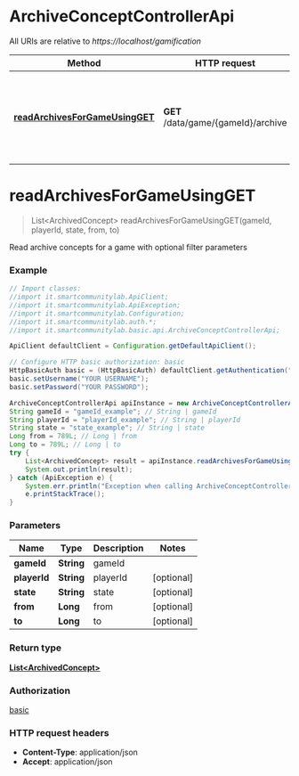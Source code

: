 # ArchiveConceptControllerApi

All URIs are relative to *https://localhost/gamification*

Method | HTTP request | Description
------------- | ------------- | -------------
[**readArchivesForGameUsingGET**](ArchiveConceptControllerApi.md#readArchivesForGameUsingGET) | **GET** /data/game/{gameId}/archive | Read archive concepts for a game with optional filter parameters


<a name="readArchivesForGameUsingGET"></a>
# **readArchivesForGameUsingGET**
> List&lt;ArchivedConcept&gt; readArchivesForGameUsingGET(gameId, playerId, state, from, to)

Read archive concepts for a game with optional filter parameters

### Example
```java
// Import classes:
//import it.smartcommunitylab.ApiClient;
//import it.smartcommunitylab.ApiException;
//import it.smartcommunitylab.Configuration;
//import it.smartcommunitylab.auth.*;
//import it.smartcommunitylab.basic.api.ArchiveConceptControllerApi;

ApiClient defaultClient = Configuration.getDefaultApiClient();

// Configure HTTP basic authorization: basic
HttpBasicAuth basic = (HttpBasicAuth) defaultClient.getAuthentication("basic");
basic.setUsername("YOUR USERNAME");
basic.setPassword("YOUR PASSWORD");

ArchiveConceptControllerApi apiInstance = new ArchiveConceptControllerApi();
String gameId = "gameId_example"; // String | gameId
String playerId = "playerId_example"; // String | playerId
String state = "state_example"; // String | state
Long from = 789L; // Long | from
Long to = 789L; // Long | to
try {
    List<ArchivedConcept> result = apiInstance.readArchivesForGameUsingGET(gameId, playerId, state, from, to);
    System.out.println(result);
} catch (ApiException e) {
    System.err.println("Exception when calling ArchiveConceptControllerApi#readArchivesForGameUsingGET");
    e.printStackTrace();
}
```

### Parameters

Name | Type | Description  | Notes
------------- | ------------- | ------------- | -------------
 **gameId** | **String**| gameId |
 **playerId** | **String**| playerId | [optional]
 **state** | **String**| state | [optional]
 **from** | **Long**| from | [optional]
 **to** | **Long**| to | [optional]

### Return type

[**List&lt;ArchivedConcept&gt;**](ArchivedConcept.md)

### Authorization

[basic](../README.md#basic)

### HTTP request headers

 - **Content-Type**: application/json
 - **Accept**: application/json

